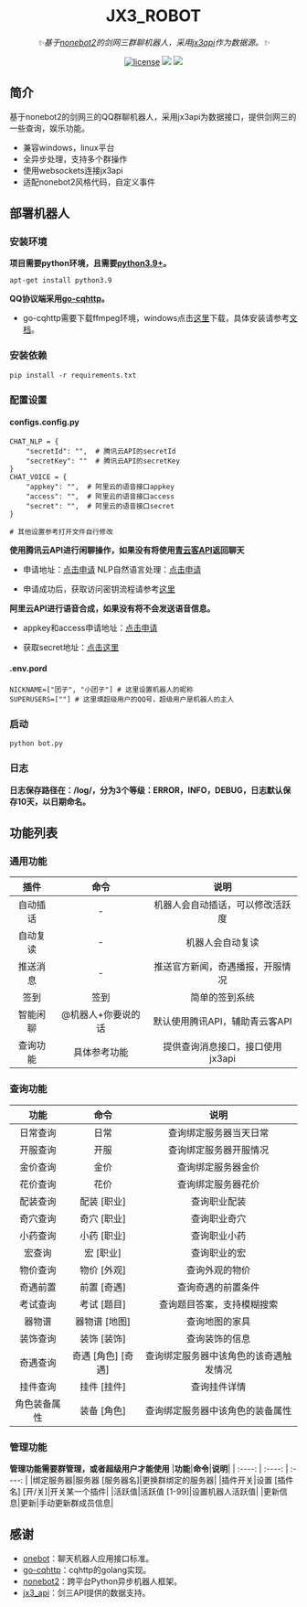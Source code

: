 <div align="center">

# JX3_ROBOT

_✨基于[nonebot2](https://github.com/nonebot/nonebot2)的剑网三群聊机器人，采用[jx3api](https://jx3api.com)作为数据源。✨_

</div>

<p align="center">
<a href="https://www.python.org/">
<img src="https://img.shields.io/badge/python-3.9%2B-blue" alt="license"></a>
<a href="https://github.com/nonebot/nonebot2">
<img src="https://img.shields.io/badge/nonebot-2.0.0a15-yellow"></a>
<a href="https://github.com/Mrs4s/go-cqhttp">
<img src="https://img.shields.io/badge/go--cqhttp-v1.0.0--beta6-red"></a>
</p>

## 简介
基于nonebot2的剑网三的QQ群聊机器人，采用jx3api为数据接口，提供剑网三的一些查询，娱乐功能。

- 兼容windows，linux平台
- 全异步处理，支持多个群操作
- 使用websockets连接jx3api
- 适配nonebot2风格代码，自定义事件

## 部署机器人
### 安装环境
**项目需要python环境，且需要[python3.9+](https://www.python.org/downloads/)。**
```
apt-get install python3.9
```

**QQ协议端采用[go-cqhttp](https://github.com/Mrs4s/go-cqhttp)。**

- go-cqhttp需要下载ffmpeg环境，windows点击[这里](https://www.gyan.dev/ffmpeg/builds/ffmpeg-release-full.7z)下载，具体安装请参考[文档](https://docs.go-cqhttp.org/guide/quick_start.html#%E5%AE%89%E8%A3%85-ffmpeg)。

### 安装依赖
```
pip install -r requirements.txt
```

### 配置设置
#### configs.config.py
```
CHAT_NLP = {
    "secretId": "",  # 腾讯云API的secretId
    "secretKey": ""  # 腾讯云API的secretKey
}
CHAT_VOICE = {
    "appkey": "",  # 阿里云的语音接口appkey
    "access": "",  # 阿里云的语音接口access
    "secret": "",  # 阿里云的语音接口secret
}

# 其他设置参考打开文件自行修改
```
**使用腾讯云API进行闲聊操作，如果没有将使用[青云客API](http://api.qingyunke.com/)返回聊天**

- 申请地址：[点击申请](https://console.cloud.tencent.com/cam/capi) NLP自然语言处理：[点击申请](https://console.cloud.tencent.com/nlp)

- 申请成功后，获取访问密钥流程请参考[这里](https://cloud.tencent.com/document/product/598/45511)

**阿里云API进行语音合成，如果没有将不会发送语音信息。**
- appkey和access申请地址：[点击申请](https://nls-portal.console.aliyun.com/overview)

- 获取secret地址：[点击这里](https://usercenter.console.aliyun.com/)
#### .env.pord
```
NICKNAME=["团子", "小团子"] # 这里设置机器人的昵称
SUPERUSERS=[""] # 这里填超级用户的QQ号，超级用户是机器人的主人
```

### 启动
```
python bot.py
```
### 日志
**日志保存路径在：/log/，分为3个等级：ERROR，INFO，DEBUG，日志默认保存10天，以日期命名。**

## 功能列表
### 通用功能
|**插件**|**命令** |**说明**|
| :----: | :----: | :----: |
|自动插话|-|机器人会自动插话，可以修改活跃度|
|自动复读|-|机器人会自动复读|
|推送消息|-|推送官方新闻，奇遇播报，开服情况|
|签到|签到|简单的签到系统|
|智能闲聊|@机器人+你要说的话|默认使用腾讯API，辅助青云客API|
|查询功能|具体参考功能|提供查询消息接口，接口使用jx3api|

### 查询功能
|**功能**|**命令**|**说明**|
| :----: | :----: | :----: |
|日常查询|日常|查询绑定服务器当天日常|
|开服查询|开服|查询绑定服务器开服情况|
|金价查询|金价|查询绑定服务器金价|
|花价查询|花价|查询绑定服务器花价|
|配装查询|配装 [职业]|查询职业配装|
|奇穴查询|奇穴 [职业]|查询职业奇穴|
|小药查询|小药 [职业]|查询职业小药|
|宏查询|宏 [职业]|查询职业的宏|
|物价查询|物价 [外观]|查询外观的物价|
|奇遇前置|前置 [奇遇]|查询奇遇的前置条件|
|考试查询|考试 [题目]|查询题目答案，支持模糊搜索|
|器物谱|器物谱 [地图]|查询地图的家具|
|装饰查询|装饰 [装饰]|查询装饰的信息|
|奇遇查询|奇遇 [角色] [奇遇]|查询绑定服务器中该角色的该奇遇触发情况|
|挂件查询|挂件 [挂件]|查询挂件详情|
|角色装备属性|装备 [角色]|查询绑定服务器中该角色的装备属性|

### 管理功能
**管理功能需要群管理，或者超级用户才能使用**
|**功能**|**命令**|**说明**|
| :----: | :----: | :----: |
|绑定服务器|服务器 [服务器名]|更换群绑定的服务器|
|插件开关|设置 [插件名] [开/关]|开关某一个插件|
|活跃值|活跃值 [1-99]|设置机器人活跃值|
|更新信息|更新|手动更新群成员信息|

## 感谢
* [onebot](https://github.com/howmanybots/onebot)：聊天机器人应用接口标准。
* [go-cqhttp](https://github.com/Mrs4s/go-cqhttp)：cqhttp的golang实现。
* [nonebot2](https://github.com/nonebot/nonebot2)：跨平台Python异步机器人框架。
* [jx3_api](https://jx3api.com/)：剑三API提供的数据支持。
